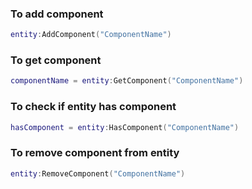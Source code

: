### To add component
```lua
entity:AddComponent("ComponentName")
```
### To get component
```lua
componentName = entity:GetComponent("ComponentName")
```
### To check if entity has component
```lua
hasComponent = entity:HasComponent("ComponentName")
```
### To remove component from entity
```lua
entity:RemoveComponent("ComponentName")
```
